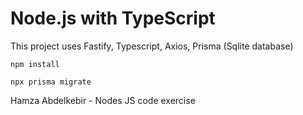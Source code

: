 # Node.js with TypeScript

This project uses Fastify, Typescript, Axios, Prisma (Sqlite database)

```
npm install 

npx prisma migrate

```

Hamza Abdelkebir - Nodes JS code exercise


